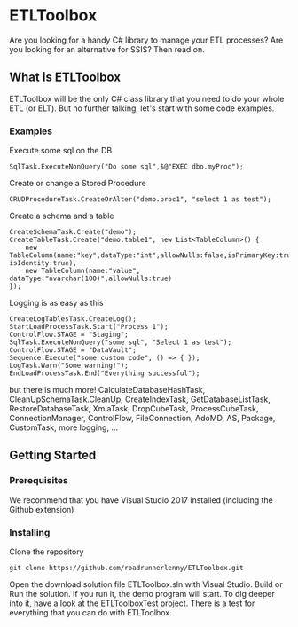 # ETLToolbox

Are you looking for a handy C# library to manage your ETL processes? Are you looking for an alternative for SSIS? Then read on.

## What is ETLToolbox

ETLToolbox will be the only C# class library that you need to do your whole ETL (or ELT). But no further talking, let's start with some code examples.

### Examples
Execute some sql on the DB
```
SqlTask.ExecuteNonQuery("Do some sql",$@"EXEC dbo.myProc");
```

Create or change a Stored Procedure
```
CRUDProcedureTask.CreateOrAlter("demo.proc1", "select 1 as test");
```
Create a schema and a table
```
CreateSchemaTask.Create("demo");
CreateTableTask.Create("demo.table1", new List<TableColumn>() {
    new TableColumn(name:"key",dataType:"int",allowNulls:false,isPrimaryKey:true, isIdentity:true),
    new TableColumn(name:"value", dataType:"nvarchar(100)",allowNulls:true)
});
```

Logging is as easy as this
```
CreateLogTablesTask.CreateLog();
StartLoadProcessTask.Start("Process 1");
ControlFlow.STAGE = "Staging";
SqlTask.ExecuteNonQuery("some sql", "Select 1 as test");
ControlFlow.STAGE = "DataVault";
Sequence.Execute("some custom code", () => { });
LogTask.Warn("Some warning!");
EndLoadProcessTask.End("Everything successful");
```

but there is much more! 
CalculateDatabaseHashTask, CleanUpSchemaTask.CleanUp, CreateIndexTask, GetDatabaseListTask, RestoreDatabaseTask, XmlaTask, DropCubeTask, ProcessCubeTask, ConnectionManager, ControlFlow, FileConnection, AdoMD, AS, Package, CustomTask, more logging, ...         

## Getting Started

### Prerequisites

We recommend that you have Visual Studio 2017 installed (including the Github extension)

### Installing

Clone the repository
```
git clone https://github.com/roadrunnerlenny/ETLToolbox.git
```

Open the download solution file ETLToolbox.sln with Visual Studio.
Build or Run the solution. If you run it, the demo program will start.
To dig deeper into it, have a look at the ETLToolboxTest project. There is a test for everything that you can do with ETLToolbox.
